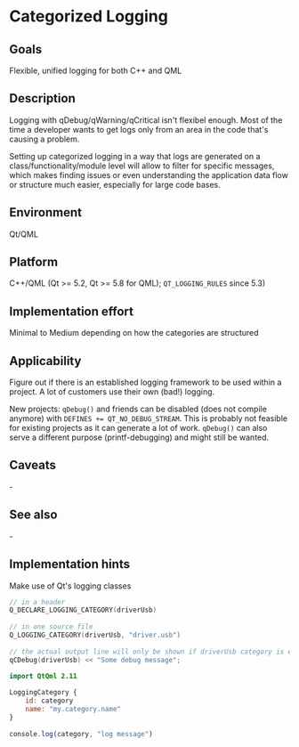 # Categorized Logging

## Goals

Flexible, unified logging for both C++ and QML

## Description

Logging with qDebug/qWarning/qCritical isn't flexibel enough. Most of the time a developer wants to get logs only from an area in the code that's causing a problem.

Setting up categorized logging in a way that logs are generated on a class/functionality/module level will allow to filter for specific messages, which makes finding issues or even understanding the application data flow or structure much easier, especially for large code bases.

## Environment

Qt/QML

## Platform

C++/QML (Qt >= 5.2, Qt >= 5.8 for QML); `QT_LOGGING_RULES` since 5.3)

## Implementation effort

Minimal to Medium depending on how the categories are structured

## Applicability

Figure out if there is an established logging framework to be used within a project. A lot of customers use their own (bad!) logging.

New projects: `qDebug()` and friends can be disabled (does not compile anymore) with `DEFINES += QT_NO_DEBUG_STREAM`. This is probably not feasible for existing projects as it can generate a lot of work. `qDebug()` can also serve a different purpose (printf-debugging) and might still be wanted.

## Caveats

\-

## See also

\-

## Implementation hints

Make use of Qt's logging classes

```cpp
// in a header
Q_DECLARE_LOGGING_CATEGORY(driverUsb)
 
// in one source file
Q_LOGGING_CATEGORY(driverUsb, "driver.usb")
 
// the actual output line will only be shown if driverUsb category is enabled
qCDebug(driverUsb) << "Some debug message";
```


```qml
import QtQml 2.11
 
LoggingCategory {
    id: category
    name: "my.category.name"
}
 
console.log(category, "log message")
```
